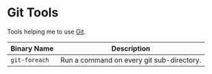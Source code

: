 # Git Tools

Tools helping me to use [Git](https://git-scm.com/).

Binary Name                  | Description
---------------------------- | -----------
`git-foreach`                | Run a command on every git sub-directory.
